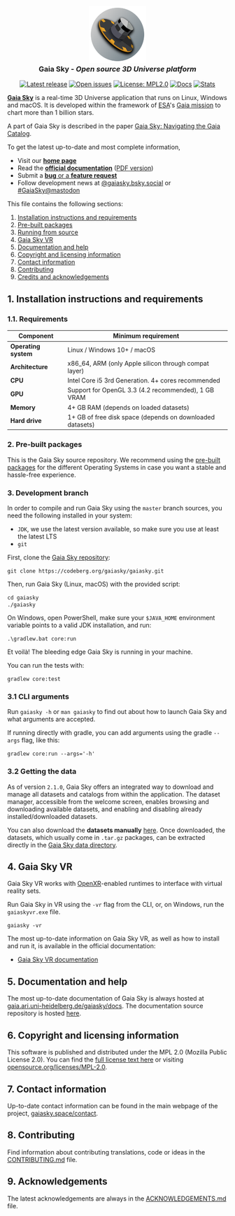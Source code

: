<h3 align="center"><img src="assets/icon/gs_round_256.png" alt="Gaia Sky" width="130px"><br>Gaia Sky - <i>Open source 3D Universe platform</i></h3>

<p align="center">
<a href="https://codeberg.org/gaiasky/gaiasky/releases"><img src="https://img.shields.io/badge/dynamic/json?url=https%3A%2F%2Fcodeberg.org%2Fapi%2Fv1%2Frepos%2Fgaiasky%2Fgaiasky%2Freleases%2Flatest&query=%24.tag_name&label=release" alt="Latest release" /></a>
<a href="https://codeberg.org/gaiasky/gaiasky/issues"><img src="https://img.shields.io/badge/dynamic/json?url=https%3A%2F%2Fcodeberg.org%2Fapi%2Fv1%2Frepos%2Fgaiasky%2Fgaiasky%2Fissues&query=%24.length&label=open%20issues" alt="Open issues" /></a>
<a href="https://opensource.org/licenses/MPL-2.0"><img src="https://img.shields.io/badge/license-MPL%202.0-brightgreen.svg" alt="License: MPL2.0" /></a>
<a href="https://gaia.ari.uni-heidelberg.de/gaiasky/docs"><img src="https://img.shields.io/badge/docs-latest-3245a9" alt="Docs" /></a>
<a href="https://gaia.ari.uni-heidelberg.de/gaiasky/stats"><img src="https://img.shields.io/badge/stats-gaiasky-%234d7" alt="Stats" /></a>
</p>

[**Gaia Sky**](https://gaiasky.space) is a real-time 3D Universe application that runs on Linux, Windows and macOS. It is developed within the framework of [ESA](https://www.esa.int/ESA)'s [Gaia mission](https://www.esa.int/Science_Exploration/Space_Science/Gaia) to chart more than 1 billion stars.

A part of Gaia Sky is described in the paper [Gaia Sky: Navigating the Gaia Catalog](https://dx.doi.org/10.1109/TVCG.2018.2864508).


To get the latest up-to-date and most complete information,

*  Visit our [**home page**](https://gaiasky.space)
*  Read the [**official documentation**](http://docs.gaiasky.space) ([PDF version](https://gaia.ari.uni-heidelberg.de/gaiasky/docs-pdf))
*  Submit a [**bug** or a **feature request**](https://codeberg.org/gaiasky/gaiasky/issues)
*  Follow development news at [@gaiasky.bsky.social](https://bsky.app/profile/gaiasky.bsky.social) or [#GaiaSky@mastodon](https://mastodon.social/tags/GaiaSky)

This file contains the following sections:

1. [Installation instructions and requirements](#1-installation-instructions-and-requirements)
2. [Pre-built packages](#2-pre-built-packages)
3. [Running from source](#3-development-branch)
4. [Gaia Sky VR](#4-gaia-sky-vr)
5. [Documentation and help](#5-documentation-and-help)
6. [Copyright and licensing information](#6-copyright-and-licensing-information)
7. [Contact information](#7-contact-information)
8. [Contributing](#8-contributing)
9. [Credits and acknowledgements](#9-acknowledgements)

##  1. Installation instructions and requirements

### 1.1. Requirements

| Component             | Minimum requirement                                           |
|-----------------------|---------------------------------------------------------------|
| **Operating system**  | Linux / Windows 10+ / macOS                                   |
| **Architecture**      | x86_64, ARM (only Apple silicon through compat layer)         |
| **CPU**               | Intel Core i5 3rd Generation. 4+ cores recommended            |
| **GPU**               | Support for OpenGL 3.3 (4.2 recommended), 1 GB VRAM           |
| **Memory**            | 4+ GB RAM (depends on loaded datasets)                        |
| **Hard drive**        | 1+ GB of free disk space (depends on downloaded datasets)     |

### 2. Pre-built packages

This is the Gaia Sky source repository. We recommend using the [pre-built packages](https://gaiasky.space/downloads) for the different Operating Systems in case you want a stable and hassle-free experience.


### 3. Development branch

In order to compile and run Gaia Sky using the `master` branch sources, you need the following installed in your system:

- `JDK`, we use the latest version available, so make sure you use at least the latest LTS
- `git`

First, clone the [Gaia Sky repository](https://codeberg.org/gaiasky/gaiasky):

```console
git clone https://codeberg.org/gaiasky/gaiasky.git
```

Then, run Gaia Sky (Linux, macOS) with the provided script:

```console
cd gaiasky
./gaiasky
```

On Windows, open PowerShell, make sure your `$JAVA_HOME` environment variable points to a valid JDK installation, and run:

```batchfile
.\gradlew.bat core:run
```

Et voilà! The bleeding edge Gaia Sky is running in your machine.

You can run the tests with:

```console
gradlew core:test
```


### 3.1 CLI arguments

Run `gaiasky -h` or `man gaiasky` to find out about how to launch Gaia Sky and what arguments are accepted.

If running directly with gradle, you can add arguments using the gradle `--args` flag, like this: 

```
gradlew core:run --args='-h'
```

### 3.2 Getting the data

As of version `2.1.0`, Gaia Sky offers an integrated way to download and manage all datasets and catalogs from within the application. The dataset manager, accessible from the welcome screen, enables browsing and downloading available datasets, and enabling and disabling already installed/downloaded datasets.

You can also download the **datasets manually** [here](https://gaia.ari.uni-heidelberg.de/gaiasky/repository/). Once downloaded, the datasets, which usually come in `.tar.gz` packages, can be extracted directly in the [Gaia Sky data directory](https://gaia.ari.uni-heidelberg.de/gaiasky/docs/master/Folders.html#dataset-location).

##  4. Gaia Sky VR

Gaia Sky VR works with [OpenXR](https://registry.khronos.org/OpenXR/)-enabled runtimes to interface with virtual reality sets. 

Run Gaia Sky in VR using the `-vr` flag from the CLI, or, on Windows, run the `gaiaskyvr.exe` file.

```console
gaiasky -vr
```

The most up-to-date information on Gaia Sky VR, as well as how to install and run it, is available in the official documentation:

- [Gaia Sky VR documentation](https://gaia.ari.uni-heidelberg.de/gaiasky/docs/master/Gaia-sky-vr.html)


##  5. Documentation and help

The most up-to-date documentation of Gaia Sky is always hosted at [gaia.ari.uni-heidelberg.de/gaiasky/docs](https://gaia.ari.uni-heidelberg.de/gaiasky/docs). The documentation source repository is hosted [here](https://codeberg.org/gaiasky/gaiasky-docs).


##  6. Copyright and licensing information

This software is published and distributed under the MPL 2.0 (Mozilla Public License 2.0). You can find the [full license text here](LICENSE.md) or visiting [opensource.org/licenses/MPL-2.0](https://opensource.org/licenses/MPL-2.0).

##  7. Contact information

Up-to-date contact information can be found in the main webpage of the project, [gaiasky.space/contact](https://gaiasky.space/contact).

##  8. Contributing

Find information about contributing translations, code or ideas in the [CONTRIBUTING.md](CONTRIBUTING.md) file.

##  9. Acknowledgements

The latest acknowledgements are always in the [ACKNOWLEDGEMENTS.md](ACKNOWLEDGEMENTS.md) file.

